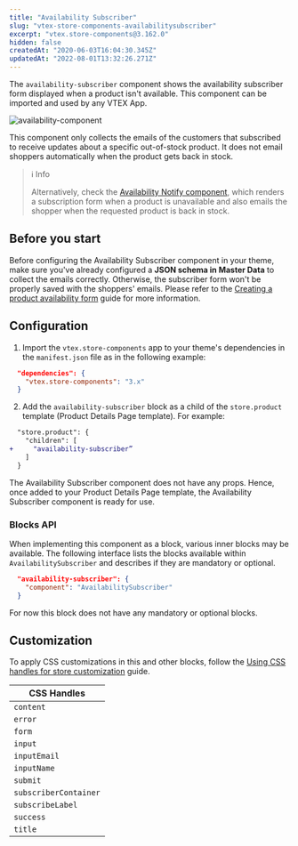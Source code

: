 ```yaml
---
title: "Availability Subscriber"
slug: "vtex-store-components-availabilitysubscriber"
excerpt: "vtex.store-components@3.162.0"
hidden: false
createdAt: "2020-06-03T16:04:30.345Z"
updatedAt: "2022-08-01T13:32:26.271Z"
---
```

The `availability-subscriber` component shows the availability subscriber form displayed when a product isn't available. This component can be imported and used by any VTEX App.

![availability-component](https://user-images.githubusercontent.com/67270558/147770983-16f37aea-ea98-476c-a9aa-a01e1fca24f8.png)

This component only collects the emails of the customers that subscribed to receive updates about a specific out-of-stock product. It does not email shoppers automatically when the product gets back in stock. 

> ℹ️ Info
>
> Alternatively, check the [Availability Notify component](https://developers.vtex.com/vtex-developer-docs/docs/vtex-availability-notify), which renders a subscription form when a product is unavailable and also emails the shopper when the requested product is back in stock.

## Before you start

Before configuring the Availability Subscriber component in your theme, make sure you've already configured a **JSON schema in Master Data** to collect the emails correctly. Otherwise, the subscriber form won't be properly saved with the shoppers' emails. Please refer to the [Creating a product availability form](https://developers.vtex.com/vtex-developer-docs/docs/vtex-io-documentation-creating-a-product-availability-form) guide for more information.

## Configuration

1. Import the `vtex.store-components` app to your theme's dependencies in the `manifest.json` file as in the following example:

```json
  "dependencies": {
    "vtex.store-components": "3.x"
  }
```

2. Add the `availability-subscriber` block as a child of the `store.product` template (Product Details Page template). For example:

```diff
  "store.product": {
    "children": [
+     "availability-subscriber”
    ]
  }
```

The Availability Subscriber component does not have any props. Hence, once added to your Product Details Page template, the Availability Subscriber component is ready for use.        

### Blocks API

When implementing this component as a block, various inner blocks may be available. The following interface lists the blocks available within `AvailabilitySubscriber` and describes if they are mandatory or optional.

```json
  "availability-subscriber": {
    "component": "AvailabilitySubscriber"
  }
```

For now this block does not have any mandatory or optional blocks.

## Customization

To apply CSS customizations in this and other blocks, follow the [Using CSS handles for store customization](https://developers.vtex.com/vtex-developer-docs/docs/vtex-io-documentation-using-css-handles-for-store-customization) guide.

| CSS Handles | 
| ---------- | 
| `content` |
| `error` | 
| `form` | 
| `input` |
| `inputEmail` |
| `inputName` | 
| `submit` | 
| `subscriberContainer` |
| `subscribeLabel` |
| `success` |
| `title` |